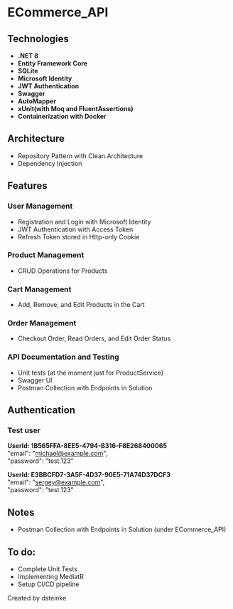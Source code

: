# ECommerce_API

## Technologies
- **.NET 8**
- **Entity Framework Core**
- **SQLite**
- **Microsoft Identity**
- **JWT Authentication**
- **Swagger**
- **AutoMapper**
- **xUnit(with Moq and FluentAssertions)**
- **Containerization with Docker**

## Architecture
- Repository Pattern with Clean Architecture
- Dependency Injection

## Features

### **User Management**
- Registration and Login with Microsoft Identity
- JWT Authentication with Access Token
- Refresh Token stored in Http-only Cookie

### **Product Management**
- CRUD Operations for Products

### **Cart Management**
- Add, Remove, and Edit Products in the Cart

### **Order Management**
- Checkout Order, Read Orders, and Edit Order Status

### **API Documentation and Testing**
- Unit tests (at the moment just for ProductService)
- Swagger UI
- Postman Collection with Endpoints in Solution

## Authentication
### Test user

**UserId: 1B565FFA-8EE5-4794-B316-F8E268400065**  
"email": "michael@example.com",  
"password": "test.123"  

**UserId: E3BBCFD7-3A5F-4D37-90E5-71A74D37DCF3**  
"email": "sergey@example.com",  
"password": "test.123"  

## Notes
- Postman Collection with Endpoints in Solution (under ECommerce_API)

## To do:
- Complete Unit Tests
- Implementing MediatR
- Setup CI/CD pipeline

Created by dsteinke
